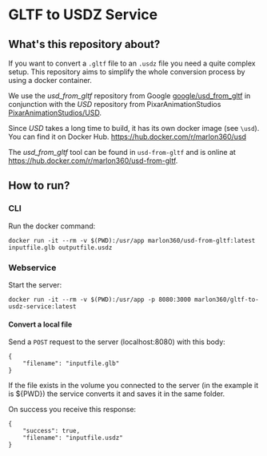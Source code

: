 # GLTF to USDZ Service

## What's this repository about?

If you want to convert a `.gltf` file to an `.usdz` file you need a quite complex setup. This repository aims to simplify the whole conversion process by using a docker container.

We use the *usd_from_gltf* repository from Google [google/usd_from_gltf](https://github.com/google/usd_from_gltf) in conjunction with the *USD* repository from PixarAnimationStudios [PixarAnimationStudios/USD](https://github.com/PixarAnimationStudios/USD).

Since *USD* takes a long time to build, it has its own docker image (see `\usd`). You can find it on Docker Hub. https://hub.docker.com/r/marlon360/usd

The *usd_from_gltf* tool can be found in `usd-from-gltf` and is online at https://hub.docker.com/r/marlon360/usd-from-gltf.


## How to run?

### CLI

Run the docker command:

`docker run -it --rm -v $(PWD):/usr/app marlon360/usd-from-gltf:latest inputfile.glb outputfile.usdz`

### Webservice

Start the server:

`docker run -it --rm -v $(PWD):/usr/app -p 8080:3000 marlon360/gltf-to-usdz-service:latest`

#### Convert a local file

Send a `POST` request to the server (localhost:8080) with this body:

```
{
    "filename": "inputfile.glb"
}
```

If the file exists in the volume you connected to the server (in the example it is ${PWD}) the service converts it and saves it in the same folder.

On success you receive this response:

```
{
    "success": true,
    "filename": "inputfile.usdz"
}
```